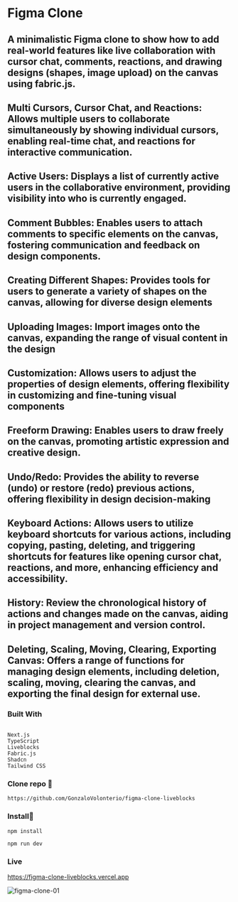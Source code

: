# Figma Clone

## A minimalistic Figma clone to show how to add real-world features like live collaboration with cursor chat, comments, reactions, and drawing designs (shapes, image upload) on the canvas using fabric.js.

## Multi Cursors, Cursor Chat, and Reactions: Allows multiple users to collaborate simultaneously by showing individual cursors, enabling real-time chat, and reactions for interactive communication.
## Active Users: Displays a list of currently active users in the collaborative environment, providing visibility into who is currently engaged.
## Comment Bubbles: Enables users to attach comments to specific elements on the canvas, fostering communication and feedback on design components.
## Creating Different Shapes: Provides tools for users to generate a variety of shapes on the canvas, allowing for diverse design elements
## Uploading Images: Import images onto the canvas, expanding the range of visual content in the design
## Customization: Allows users to adjust the properties of design elements, offering flexibility in customizing and fine-tuning visual components
## Freeform Drawing: Enables users to draw freely on the canvas, promoting artistic expression and creative design.
## Undo/Redo: Provides the ability to reverse (undo) or restore (redo) previous actions, offering flexibility in design decision-making
## Keyboard Actions: Allows users to utilize keyboard shortcuts for various actions, including copying, pasting, deleting, and triggering shortcuts for features like opening cursor chat, reactions, and more, enhancing efficiency and accessibility.
## History: Review the chronological history of actions and changes made on the canvas, aiding in project management and version control.
## Deleting, Scaling, Moving, Clearing, Exporting Canvas: Offers a range of functions for managing design elements, including deletion, scaling, moving, clearing the canvas, and exporting the final design for external use.

### Built With

```

Next.js
TypeScript
Liveblocks
Fabric.js
Shadcn
Tailwind CSS

```

### Clone repo 🔧

```
https://github.com/GonzaloVolonterio/figma-clone-liveblocks
```
### Install🔧

```
npm install

npm run dev

```

### Live

https://figma-clone-liveblocks.vercel.app

![figma-clone-01](https://github.com/GonzaloVolonterio/figma-clone-liveblocks/assets/64506662/c2f0a13e-ffb8-4a17-921c-d7592ebde6cd)


